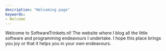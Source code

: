 ```yaml
---
description: "Welcoming page"
keywords:
- Welcome
---
```



Welcome to SoftwareTrinkets.nl! The website where I blog all the little software and programming endeavours I undertake. I hope this place brings you joy or that it helps you in your own endeavours.